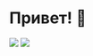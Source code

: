 # Привет! 👋

![](https://github-profile-summary-cards.vercel.app/api/cards/profile-details?username=emptyfs&theme=solarized_dark)
![](https://github-profile-summary-cards.vercel.app/api/cards/repos-per-language?username=emptyfs&theme=solarized_dark)
